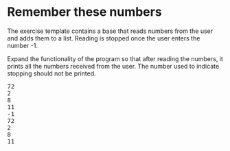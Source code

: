 # Remember these numbers

The exercise template contains a base that reads numbers from the user and adds them to a list. Reading is stopped once the user enters the number -1.

Expand the functionality of the program so that after reading the numbers, it prints all the numbers received from the user. The number used to indicate stopping should not be printed.

<pre>
72
2
8
11
-1
72
2
8
11
</pre>